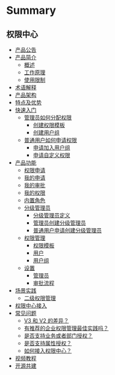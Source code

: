 
# Summary

## 权限中心
* [产品公告](https://bk.tencent.com/s-mart/community/question/4057)
* [产品简介]()
    * [概述](UserGuide/Introduce/README.md)
    * [工作原理](UserGuide/Introduce/Principle.md)
    * [使用限制](UserGuide/Introduce/UseLimit.md)
* [术语解释](UserGuide/Term/Trem.md)
* [产品架构](UserGuide/Architecture/Architecture.md)
* [特点及优势](UserGuide/Advantage/Feature.md)
* [快速入门]()
    * [管理员如何分配权限]()
        * [创建权限模板](UserGuide/QuickStart/CreatePremissionTemplates.md)
        * [创建用户组](UserGuide/QuickStart/CreateGroups.md)
    * [普通用户如何申请权限]()
        * [申请加入用户组](UserGuide/QuickStart/ApplyToGroups.md)
        * [申请自定义权限](UserGuide/QuickStart/ApplyToCustomPermissions.md)
* [产品功能]()
    * [权限申请](UserGuide/Feature/PermissionsApply.md)
    * [我的申请](UserGuide/Feature/MyApply.md)
    * [我的审批](UserGuide/Feature/MyApproval.md)
    * [我的权限](UserGuide/Feature/MyPermissions.md)
    * [内置角色](UserGuide/Feature/InnerRoles.md)
    * [分级管理员]()
        * [分级管理员定义](UserGuide/Feature/GradingManager.md)
        * [管理员创建分级管理员](UserGuide/Feature/ManagerCreate.md)
        * [普通用户申请创建分级管理员](UserGuide/Feature/UserApply.md)
    * [权限管理]()
        * [权限模板](UserGuide/Feature/PermissionTemplates.md)
        * [用户](UserGuide/Feature/Users.md) 
        * [用户组](UserGuide/Feature/Groups.md)
    * [设置]()
        * [管理员](UserGuide/Feature/Manager.md)
        * [审批流程](UserGuide/Feature/Approval.md)
* [场景实践]()
    * [二级权限管理](UserGuide/UserCase/GradingManager.md)
* [权限中心接入](IntegrateGuide/SUMMARY.md)
* [常见问题]()
    * [V3 和 V2 的差异？](UserGuide/FAQ/Diffv2v3.md)
    * [有推荐的企业权限管理最佳实践吗？](UserGuide/FAQ/Bestpractise.md)
    * [是否支持业务或者部门授权？](UserGuide/FAQ/Orggrants.md)
    * [是否支持属性授权？](UserGuide/FAQ/Attribute.md)
    * [如何接入权限中心？](UserGuide/FAQ/SystemAccess.md)
* [视频教程](../Vedios.md)
* [开源共建](https://github.com/TencentBlueKing/bk-iam-saas)